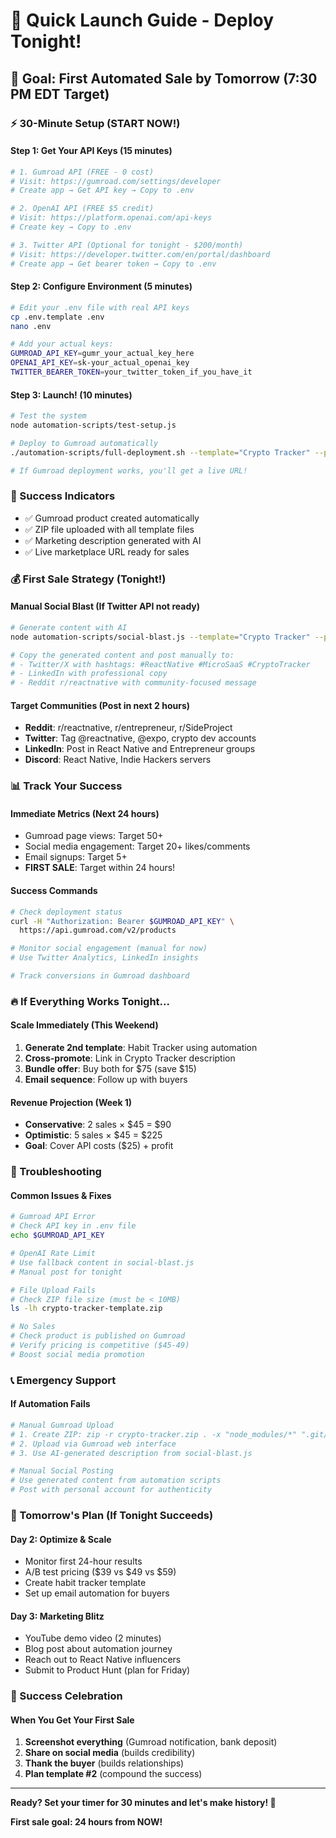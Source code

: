# 🚀 Quick Launch Guide - Deploy Tonight!

## 🎯 Goal: First Automated Sale by Tomorrow (7:30 PM EDT Target)

### ⚡ 30-Minute Setup (START NOW!)

#### Step 1: Get Your API Keys (15 minutes)
```bash
# 1. Gumroad API (FREE - 0 cost)
# Visit: https://gumroad.com/settings/developer
# Create app → Get API key → Copy to .env

# 2. OpenAI API (FREE $5 credit)
# Visit: https://platform.openai.com/api-keys
# Create key → Copy to .env

# 3. Twitter API (Optional for tonight - $200/month)
# Visit: https://developer.twitter.com/en/portal/dashboard
# Create app → Get bearer token → Copy to .env
```

#### Step 2: Configure Environment (5 minutes)
```bash
# Edit your .env file with real API keys
cp .env.template .env
nano .env

# Add your actual keys:
GUMROAD_API_KEY=gumr_your_actual_key_here
OPENAI_API_KEY=sk-your_actual_openai_key
TWITTER_BEARER_TOKEN=your_twitter_token_if_you_have_it
```

#### Step 3: Launch! (10 minutes)
```bash
# Test the system
node automation-scripts/test-setup.js

# Deploy to Gumroad automatically
./automation-scripts/full-deployment.sh --template="Crypto Tracker" --price="45"

# If Gumroad deployment works, you'll get a live URL!
```

### 🎉 Success Indicators
- ✅ Gumroad product created automatically
- ✅ ZIP file uploaded with all template files
- ✅ Marketing description generated with AI
- ✅ Live marketplace URL ready for sales

### 💰 First Sale Strategy (Tonight!)

#### Manual Social Blast (If Twitter API not ready)
```bash
# Generate content with AI
node automation-scripts/social-blast.js --template="Crypto Tracker" --platforms="twitter,linkedin"

# Copy the generated content and post manually to:
# - Twitter/X with hashtags: #ReactNative #MicroSaaS #CryptoTracker
# - LinkedIn with professional copy
# - Reddit r/reactnative with community-focused message
```

#### Target Communities (Post in next 2 hours)
- **Reddit**: r/reactnative, r/entrepreneur, r/SideProject
- **Twitter**: Tag @reactnative, @expo, crypto dev accounts
- **LinkedIn**: Post in React Native and Entrepreneur groups
- **Discord**: React Native, Indie Hackers servers

### 📊 Track Your Success

#### Immediate Metrics (Next 24 hours)
- Gumroad page views: Target 50+
- Social media engagement: Target 20+ likes/comments
- Email signups: Target 5+
- **FIRST SALE**: Target within 24 hours!

#### Success Commands
```bash
# Check deployment status
curl -H "Authorization: Bearer $GUMROAD_API_KEY" \
  https://api.gumroad.com/v2/products

# Monitor social engagement (manual for now)
# Use Twitter Analytics, LinkedIn insights

# Track conversions in Gumroad dashboard
```

### 🔥 If Everything Works Tonight...

#### Scale Immediately (This Weekend)
1. **Generate 2nd template**: Habit Tracker using automation
2. **Cross-promote**: Link in Crypto Tracker description
3. **Bundle offer**: Buy both for $75 (save $15)
4. **Email sequence**: Follow up with buyers

#### Revenue Projection (Week 1)
- **Conservative**: 2 sales × $45 = $90
- **Optimistic**: 5 sales × $45 = $225  
- **Goal**: Cover API costs ($25) + profit

### 🚨 Troubleshooting

#### Common Issues & Fixes
```bash
# Gumroad API Error
# Check API key in .env file
echo $GUMROAD_API_KEY

# OpenAI Rate Limit
# Use fallback content in social-blast.js
# Manual post for tonight

# File Upload Fails
# Check ZIP file size (must be < 10MB)
ls -lh crypto-tracker-template.zip

# No Sales
# Check product is published on Gumroad
# Verify pricing is competitive ($45-49)
# Boost social media promotion
```

### 📞 Emergency Support

#### If Automation Fails
```bash
# Manual Gumroad Upload
# 1. Create ZIP: zip -r crypto-tracker.zip . -x "node_modules/*" ".git/*"
# 2. Upload via Gumroad web interface
# 3. Use AI-generated description from social-blast.js

# Manual Social Posting
# Use generated content from automation scripts
# Post with personal account for authenticity
```

### 🎯 Tomorrow's Plan (If Tonight Succeeds)

#### Day 2: Optimize & Scale
- Monitor first 24-hour results
- A/B test pricing ($39 vs $49 vs $59)
- Create habit tracker template
- Set up email automation for buyers

#### Day 3: Marketing Blitz
- YouTube demo video (2 minutes)
- Blog post about automation journey
- Reach out to React Native influencers
- Submit to Product Hunt (plan for Friday)

### 💎 Success Celebration

#### When You Get Your First Sale
1. **Screenshot everything** (Gumroad notification, bank deposit)
2. **Share on social media** (builds credibility)
3. **Thank the buyer** (builds relationships)
4. **Plan template #2** (compound the success)

---

**Ready? Set your timer for 30 minutes and let's make history! 🚀**

**First sale goal: 24 hours from NOW!**
